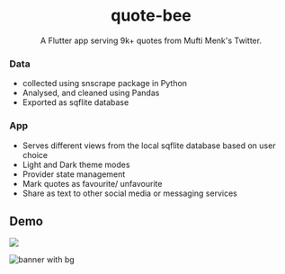 <div align="center">
  
# quote-bee

A Flutter app serving 9k+ quotes from Mufti Menk's Twitter.  

</div>

### Data
- collected using snscrape package in Python 
- Analysed, and cleaned using Pandas
- Exported as sqflite database

### App
- Serves different views from the local sqflite database based on user choice
- Light and Dark theme modes
- Provider state management
- Mark quotes as favourite/ unfavourite
- Share as text to other social media or messaging services


## Demo
![](https://github.com/shy-tan/quote-bee/blob/demo-asset/quote_bee_final.gif)
  
![banner with bg](https://user-images.githubusercontent.com/48406637/184313660-86f5eb23-3878-4e30-8423-c5d496697cc1.png)
